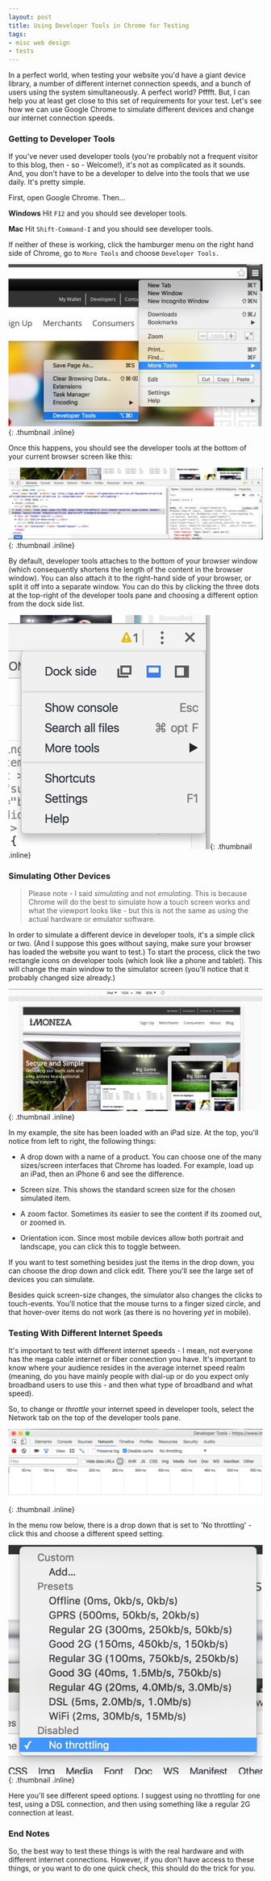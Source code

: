```yaml
---
layout: post
title: Using Developer Tools in Chrome for Testing
tags:
- misc web design
- tests
---
```

In a perfect world, when testing your website you'd have a giant device library, a number of different internet connection speeds,
and a bunch of users using the system simultaneously.  A perfect world?  Pfffft.  But, I can help you at least get close
to this set of requirements for your test.  Let's see how we can use Google Chrome to simulate different devices and change
our internet connection speeds.

### Getting to Developer Tools

If you've never used developer tools (you're probably not a frequent visitor to this blog, then - so - Welcome!), it's not as 
complicated as it sounds.  And, you don't have to be a developer to delve into the tools that we use daily.  It's pretty simple.

First, open Google Chrome.  Then...

**Windows** Hit `F12` and you should see developer tools.

**Mac** Hit `Shift-Command-I` and you should see developer tools.

If neither of these is working, click the hamburger menu on the right hand side of Chrome, go to `More Tools` and choose `Developer Tools.`

[![Menu Option](/uploads/2016/developer-tools-testing-1.jpg)](/uploads/2016/developer-tools-testing-1.jpg){: .thumbnail .inline}

Once this happens, you should see the developer tools at the bottom of your current browser screen like this:

[![Developer Tools](/uploads/2016/developer-tools-testing-2.jpg)](/uploads/2016/developer-tools-testing-2.jpg){: .thumbnail .inline}

By default, developer tools attaches to the bottom of your browser window (which consequently shortens the length of the content in the browser window).  You can also
attach it to the right-hand side of your browser, or split it off into a separate window.  You can do this by clicking the 
three dots at the top-right of the developer tools pane and choosing a different option from the dock side list.

[![Pane options](/uploads/2016/developer-tools-testing-3.jpg)](/uploads/2016/developer-tools-testing-3.jpg){: .thumbnail .inline}

### Simulating Other Devices

>  Please note - I said _simulating_ and not _emulating_.  This is because Chrome will do the best to simulate how a touch screen 
works and what the viewport looks like - but this is not the same as using the actual hardware or emulator software.  

In order to simulate a different device in developer tools, it's a simple click or two.  (And I suppose this goes without 
saying, make sure your browser has loaded the website you want to test.)  To start the process, click the two rectangle icons 
on developer tools (which look like a phone and tablet).  This will change the main window to the simulator screen (you'll notice that it probably
changed size already.)

[![Simulated devices](/uploads/2016/developer-tools-testing-4.jpg)](/uploads/2016/developer-tools-testing-4.jpg){: .thumbnail .inline}

In my example, the site has been loaded with an iPad size.  At the top, you'll notice from left to right, the following things:

- A drop down with a name of a product.  You can choose one of the many sizes/screen interfaces that Chrome has loaded.  For example, load up an iPad, then an iPhone 6 and see the difference.

- Screen size.  This shows the standard screen size for the chosen simulated item.

- A zoom factor.  Sometimes its easier to see the content if its zoomed out, or zoomed in.

- Orientation icon.  Since most mobile devices allow both portrait and landscape, you can click this to toggle between.

If you want to test something besides just the items in the drop down, you can choose the drop down and click edit.  There you'll see the large set of devices you can simulate.

Besides quick screen-size changes, the simulator also changes the clicks to touch-events.  You'll notice that the mouse turns 
to a finger sized circle, and that hover-over items do not work (as there is no hovering _yet_ in mobile).

### Testing With Different Internet Speeds

It's important to test with different internet speeds - I mean, not everyone has the mega cable internet or fiber connection 
you have.  It's important to know where your audience resides in the average internet speed realm (meaning, do you have mainly people
with dial-up or do you expect only broadband users to use this - and then what type of broadband and what speed).

So, to change or _throttle_ your internet speed in developer tools, select the Network tab on the top of the developer tools pane.

[![Network connection](/uploads/2016/developer-tools-testing-5.jpg)](/uploads/2016/developer-tools-testing-5.jpg){: .thumbnail .inline}

In the menu row below, there is a drop down that is set to 'No throttling' - click this and choose a different speed setting.

[![Speeds](/uploads/2016/developer-tools-testing-6.jpg)](/uploads/2016/developer-tools-testing-6.jpg){: .thumbnail .inline}

Here you'll see different speed options.  I suggest using no throttling for one test, using a DSL connection, and then using
something like a regular 2G connection at least.

### End Notes

So, the best way to test these things is with the real hardware and with different internet connections.  However, if you don't have
access to these things, or you want to do one quick check, this should do the trick for you.